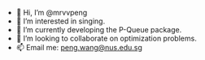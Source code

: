 - 👋 Hi, I’m @mrvvpeng
- 👀 I’m interested in singing.
- 🌱 I’m currently developing the P-Queue package.
- 💞️ I’m looking to collaborate on optimization problems.
- 📫 Email me: peng.wang@nus.edu.sg

<!---
mrvvpeng/mrvvpeng is a ✨ special ✨ repository because its `README.md` (this file) appears on your GitHub profile.
You can click the Preview link to take a look at your changes.
--->
